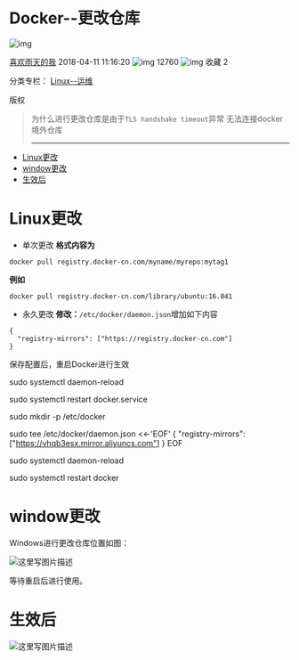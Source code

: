 # Docker--更改仓库

![img](https://csdnimg.cn/release/phoenix/template/new_img/original.png)

[喜欢雨天的我](https://me.csdn.net/qq_15807167) 2018-04-11 11:16:20 ![img](https://csdnimg.cn/release/phoenix/template/new_img/articleReadEyes.png) 12760 ![img](https://csdnimg.cn/release/phoenix/template/new_img/tobarCollect.png) 收藏 2

分类专栏： [Linux--运维](https://blog.csdn.net/qq_15807167/category_6567109.html)

版权

> 为什么进行更改仓库是由于`TLS handshake timeout`异常 无法连接docker境外仓库
>
> ------



- [Linux更改](https://blog.csdn.net/qq_15807167/article/details/79893584#linux更改)
- [window更改](https://blog.csdn.net/qq_15807167/article/details/79893584#window更改)
- [生效后](https://blog.csdn.net/qq_15807167/article/details/79893584#生效后)



# Linux更改

- 单次更改
  **格式内容为**

```
docker pull registry.docker-cn.com/myname/myrepo:mytag1
```

**例如**

```
docker pull registry.docker-cn.com/library/ubuntu:16.041
```

- 永久更改
  **修改：**`/etc/docker/daemon.json`增加如下内容

```
{
  "registry-mirrors": ["https://registry.docker-cn.com"]
}

```

保存配置后，重启Docker进行生效

sudo systemctl daemon-reload  

sudo systemctl restart docker.service 



sudo mkdir -p /etc/docker 

sudo tee /etc/docker/daemon.json <<-'EOF' {  "registry-mirrors": ["https://vhqb3esx.mirror.aliyuncs.com"] } EOF 

sudo systemctl daemon-reload 

sudo systemctl restart docker

# window更改

Windows进行更改仓库位置如图：

![这里写图片描述](https://img-blog.csdn.net/20180411111418128?watermark/2/text/aHR0cHM6Ly9ibG9nLmNzZG4ubmV0L3FxXzE1ODA3MTY3/font/5a6L5L2T/fontsize/400/fill/I0JBQkFCMA==/dissolve/70)

等待重启后进行使用。

# 生效后

![这里写图片描述](https://img-blog.csdn.net/20180411111546881?watermark/2/text/aHR0cHM6Ly9ibG9nLmNzZG4ubmV0L3FxXzE1ODA3MTY3/font/5a6L5L2T/fontsize/400/fill/I0JBQkFCMA==/dissolve/70)